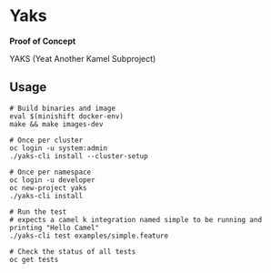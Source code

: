 # Yaks

**Proof of Concept**

YAKS (Yeat Another Kamel Subproject)

## Usage

```
# Build binaries and image
eval $(minishift docker-env)
make && make images-dev

# Once per cluster
oc login -u system:admin
./yaks-cli install --cluster-setup

# Once per namespace
oc login -u developer
oc new-project yaks
./yaks-cli install

# Run the test
# expects a camel k integration named simple to be running and printing "Hello Camel"
./yaks-cli test examples/simple.feature

# Check the status of all tests
oc get tests
```
